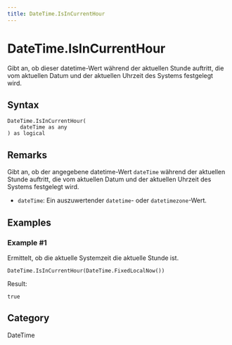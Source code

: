 ```yaml
---
title: DateTime.IsInCurrentHour
---
```


# DateTime.IsInCurrentHour


Gibt an, ob dieser datetime-Wert während der aktuellen Stunde auftritt, die vom aktuellen Datum und der aktuellen Uhrzeit des Systems festgelegt wird.


## Syntax

```powerquery
DateTime.IsInCurrentHour(
    dateTime as any
) as logical
```


## Remarks

Gibt an, ob der angegebene datetime-Wert <code>dateTime</code> während der aktuellen Stunde auftritt, die vom aktuellen Datum und der aktuellen Uhrzeit des Systems festgelegt wird.      <ul>      <li><code>dateTime</code>: Ein auszuwertender <code>datetime</code>- oder <code>datetimezone</code>-Wert.</li>      </ul>


## Examples

### Example #1 
Ermittelt, ob die aktuelle Systemzeit die aktuelle Stunde ist.
```powerquery
DateTime.IsInCurrentHour(DateTime.FixedLocalNow())
```

Result: 
```powerquery
true
```




## Category
DateTime
